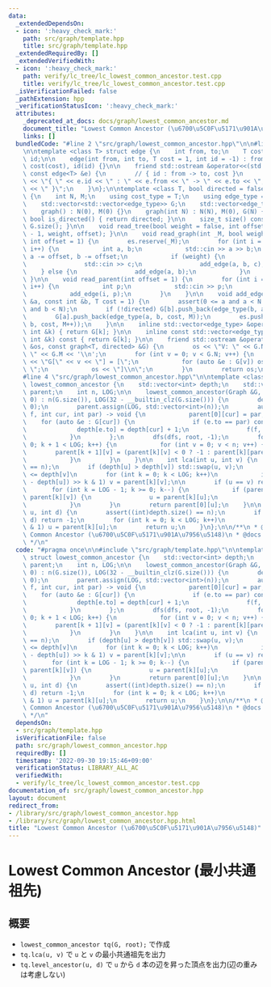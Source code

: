 ```yaml
---
data:
  _extendedDependsOn:
  - icon: ':heavy_check_mark:'
    path: src/graph/template.hpp
    title: src/graph/template.hpp
  _extendedRequiredBy: []
  _extendedVerifiedWith:
  - icon: ':heavy_check_mark:'
    path: verify/lc_tree/lc_lowest_common_ancestor.test.cpp
    title: verify/lc_tree/lc_lowest_common_ancestor.test.cpp
  _isVerificationFailed: false
  _pathExtension: hpp
  _verificationStatusIcon: ':heavy_check_mark:'
  attributes:
    _deprecated_at_docs: docs/graph/lowest_common_ancestor.md
    document_title: "Lowest Common Ancestor (\u6700\u5C0F\u5171\u901A\u7956\u5148)"
    links: []
  bundledCode: "#line 2 \"src/graph/lowest_common_ancestor.hpp\"\n\n#line 2 \"src/graph/template.hpp\"\
    \n\ntemplate <class T> struct edge {\n    int from, to;\n    T cost;\n    int\
    \ id;\n\n    edge(int from, int to, T cost = 1, int id = -1) : from(from), to(to),\
    \ cost(cost), id(id) {}\n\n    friend std::ostream &operator<<(std::ostream &os,\
    \ const edge<T> &e) {\n        // { id : from -> to, cost }\n        return os\
    \ << \"{ \" << e.id << \" : \" << e.from << \" -> \" << e.to << \", \" << e.cost\
    \ << \" }\";\n    }\n};\n\ntemplate <class T, bool directed = false> struct graph\
    \ {\n    int N, M;\n    using cost_type = T;\n    using edge_type = edge<T>;\n\
    \    std::vector<std::vector<edge_type>> G;\n    std::vector<edge_type> es;\n\n\
    \    graph() : N(0), M(0) {}\n    graph(int N) : N(N), M(0), G(N) {}\n\n    constexpr\
    \ bool is_directed() { return directed; }\n\n    size_t size() const { return\
    \ G.size(); }\n\n    void read_tree(bool weight = false, int offset = 1) { read_graph(N\
    \ - 1, weight, offset); }\n\n    void read_graph(int _M, bool weight = false,\
    \ int offset = 1) {\n        es.reserve(_M);\n        for (int i = 0; i < _M;\
    \ i++) {\n            int a, b;\n            std::cin >> a >> b;\n           \
    \ a -= offset, b -= offset;\n            if (weight) {\n                T c;\n\
    \                std::cin >> c;\n                add_edge(a, b, c);\n        \
    \    } else {\n                add_edge(a, b);\n            }\n        }\n   \
    \ }\n\n    void read_parent(int offset = 1) {\n        for (int i = 1; i < N;\
    \ i++) {\n            int p;\n            std::cin >> p;\n            p -= offset;\n\
    \            add_edge(i, p);\n        }\n    }\n\n    void add_edge(const int\
    \ &a, const int &b, T cost = 1) {\n        assert(0 <= a and a < N and 0 <= b\
    \ and b < N);\n        if (!directed) G[b].push_back(edge_type(b, a, cost, M));\n\
    \        G[a].push_back(edge_type(a, b, cost, M));\n        es.push_back(edge_type(a,\
    \ b, cost, M++));\n    }\n\n    inline std::vector<edge_type> &operator[](const\
    \ int &k) { return G[k]; }\n\n    inline const std::vector<edge_type> &operator[](const\
    \ int &k) const { return G[k]; }\n\n    friend std::ostream &operator<<(std::ostream\
    \ &os, const graph<T, directed> &G) {\n        os << \"V: \" << G.N << \"\\nE:\
    \ \" << G.M << '\\n';\n        for (int v = 0; v < G.N; v++) {\n            os\
    \ << \"G[\" << v << \"] = [\";\n            for (auto &e : G[v]) os << e << \"\
    \ \";\n            os << \"]\\n\";\n        }\n        return os;\n    }\n};\n\
    #line 4 \"src/graph/lowest_common_ancestor.hpp\"\n\ntemplate <class Graph> struct\
    \ lowest_common_ancestor {\n    std::vector<int> depth;\n    std::vector<std::vector<int>>\
    \ parent;\n    int n, LOG;\n\n    lowest_common_ancestor(Graph &G, int root =\
    \ 0) : n(G.size()), LOG(32 - __builtin_clz(G.size())) {\n        depth.assign(n,\
    \ 0);\n        parent.assign(LOG, std::vector<int>(n));\n        auto dfs = [&](auto\
    \ f, int cur, int par) -> void {\n            parent[0][cur] = par;\n        \
    \    for (auto &e : G[cur]) {\n                if (e.to == par) continue;\n  \
    \              depth[e.to] = depth[cur] + 1;\n                f(f, e.to, cur);\n\
    \            }\n        };\n        dfs(dfs, root, -1);\n        for (int k =\
    \ 0; k + 1 < LOG; k++) {\n            for (int v = 0; v < n; v++) {\n        \
    \        parent[k + 1][v] = (parent[k][v] < 0 ? -1 : parent[k][parent[k][v]]);\n\
    \            }\n        }\n    }\n\n    int lca(int u, int v) {\n        assert((int)depth.size()\
    \ == n);\n        if (depth[u] > depth[v]) std::swap(u, v);\n        // depth[u]\
    \ <= depth[v]\n        for (int k = 0; k < LOG; k++)\n            if ((depth[v]\
    \ - depth[u]) >> k & 1) v = parent[k][v];\n\n        if (u == v) return u;\n \
    \       for (int k = LOG - 1; k >= 0; k--) {\n            if (parent[k][u] !=\
    \ parent[k][v]) {\n                u = parent[k][u];\n                v = parent[k][v];\n\
    \            }\n        }\n        return parent[0][u];\n    }\n\n    int level_ancestor(int\
    \ u, int d) {\n        assert((int)depth.size() == n);\n        if (depth[u] <\
    \ d) return -1;\n        for (int k = 0; k < LOG; k++)\n            if (d >> k\
    \ & 1) u = parent[k][u];\n        return u;\n    }\n};\n\n/**\n * @brief Lowest\
    \ Common Ancestor (\u6700\u5C0F\u5171\u901A\u7956\u5148)\n * @docs docs/graph/lowest_common_ancestor.md\n\
    \ */\n"
  code: "#pragma once\n\n#include \"src/graph/template.hpp\"\n\ntemplate <class Graph>\
    \ struct lowest_common_ancestor {\n    std::vector<int> depth;\n    std::vector<std::vector<int>>\
    \ parent;\n    int n, LOG;\n\n    lowest_common_ancestor(Graph &G, int root =\
    \ 0) : n(G.size()), LOG(32 - __builtin_clz(G.size())) {\n        depth.assign(n,\
    \ 0);\n        parent.assign(LOG, std::vector<int>(n));\n        auto dfs = [&](auto\
    \ f, int cur, int par) -> void {\n            parent[0][cur] = par;\n        \
    \    for (auto &e : G[cur]) {\n                if (e.to == par) continue;\n  \
    \              depth[e.to] = depth[cur] + 1;\n                f(f, e.to, cur);\n\
    \            }\n        };\n        dfs(dfs, root, -1);\n        for (int k =\
    \ 0; k + 1 < LOG; k++) {\n            for (int v = 0; v < n; v++) {\n        \
    \        parent[k + 1][v] = (parent[k][v] < 0 ? -1 : parent[k][parent[k][v]]);\n\
    \            }\n        }\n    }\n\n    int lca(int u, int v) {\n        assert((int)depth.size()\
    \ == n);\n        if (depth[u] > depth[v]) std::swap(u, v);\n        // depth[u]\
    \ <= depth[v]\n        for (int k = 0; k < LOG; k++)\n            if ((depth[v]\
    \ - depth[u]) >> k & 1) v = parent[k][v];\n\n        if (u == v) return u;\n \
    \       for (int k = LOG - 1; k >= 0; k--) {\n            if (parent[k][u] !=\
    \ parent[k][v]) {\n                u = parent[k][u];\n                v = parent[k][v];\n\
    \            }\n        }\n        return parent[0][u];\n    }\n\n    int level_ancestor(int\
    \ u, int d) {\n        assert((int)depth.size() == n);\n        if (depth[u] <\
    \ d) return -1;\n        for (int k = 0; k < LOG; k++)\n            if (d >> k\
    \ & 1) u = parent[k][u];\n        return u;\n    }\n};\n\n/**\n * @brief Lowest\
    \ Common Ancestor (\u6700\u5C0F\u5171\u901A\u7956\u5148)\n * @docs docs/graph/lowest_common_ancestor.md\n\
    \ */\n"
  dependsOn:
  - src/graph/template.hpp
  isVerificationFile: false
  path: src/graph/lowest_common_ancestor.hpp
  requiredBy: []
  timestamp: '2022-09-30 19:15:46+09:00'
  verificationStatus: LIBRARY_ALL_AC
  verifiedWith:
  - verify/lc_tree/lc_lowest_common_ancestor.test.cpp
documentation_of: src/graph/lowest_common_ancestor.hpp
layout: document
redirect_from:
- /library/src/graph/lowest_common_ancestor.hpp
- /library/src/graph/lowest_common_ancestor.hpp.html
title: "Lowest Common Ancestor (\u6700\u5C0F\u5171\u901A\u7956\u5148)"
---
```

# Lowest Common Ancestor (最小共通祖先)

## 概要

- `lowest_common_ancestor tq(G, root);` で作成
- `tq.lca(u, v)` で `u` と `v` の最小共通祖先を出力
- `tq.level_ancestor(u, d)` で `u` から `d` 本の辺を昇った頂点を出力(辺の重みは考慮しない)

